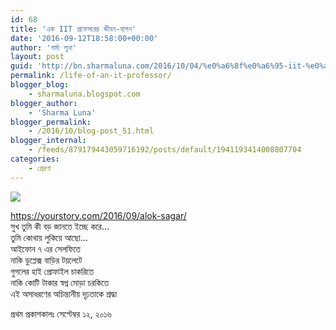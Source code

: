 ```yaml
---
id: 68
title: 'এক IIT প্রফেসরের জীবন-যাপন'
date: '2016-09-12T18:58:00+00:00'
author: 'শর্মা লুনা'
layout: post
guid: 'http://bn.sharmaluna.com/2016/10/04/%e0%a6%8f%e0%a6%95-iit-%e0%a6%aa%e0%a7%8d%e0%a6%b0%e0%a6%ab%e0%a7%87%e0%a6%b8%e0%a6%b0%e0%a7%87%e0%a6%b0-%e0%a6%9c%e0%a7%80%e0%a6%ac%e0%a6%a8-%e0%a6%af%e0%a6%be%e0%a6%aa%e0%a6%a8/'
permalink: /life-of-an-it-professor/
blogger_blog:
    - sharmaluna.blogspot.com
blogger_author:
    - 'Sharma Luna'
blogger_permalink:
    - /2016/10/blog-post_51.html
blogger_internal:
    - /feeds/879179443059716192/posts/default/1941193414008807704
categories:
    - প্রেরণা
---
```


![](https://3.bp.blogspot.com/-Ozs18TT2G30/V_Ot-eN0gxI/AAAAAAAAAWo/qsIxUvqQMVwYw7wZOMqZZAhM6akKTJhYACK4B/s400/yourstory-Alok-Sagar.jpg)

https://yourstory.com/2016/09/alok-sagar/  
সুখ তুমি কী বড় জানতে ইচ্ছে করে…  
তুমি কোথায় লুকিয়ে আছো…  
আইফোন ৭ এর সেলফিতে  
নাকি ডুপ্লেক্স বাড়ির টয়লেটে  
গুগলের হাই প্রোফাইল চাকরিতে  
নাকি কোটি টাকার স্বপ্ন মোড়া চরকিতে  
এই অসাধরণের অচিন্ত্যনীয় দৃঢ়তাকে শ্রদ্ধা

প্রথম প্রকাশকালঃ সেপ্টেম্বর ১২, ২০১৬